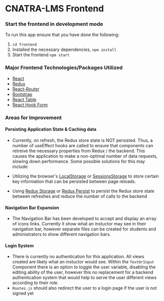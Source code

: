 # CNATRA-LMS Frontend

### Start the frontend in development mode

To run this app ensure that you have done the following:

1. `cd frontend`
2. Installed the necessary dependencies, `npm install`
3. Start the frontend `npm start`

### Major Frontend Technologies/Packages Utilized

- [React](https://reactjs.org/)
- [Redux](https://redux.js.org/)
- [React-Router](https://reactrouter.com/)
- [Bootstrap](https://getbootstrap.com/)
- [React Table](https://react-table.tanstack.com/)
- [React Hook Form](https://react-hook-form.com/)

### Areas for Improvement

#### Persisting Application State & Caching data

- Currently, on refresh, the Redux store state is NOT persisted. Thus,
  a number of useEffect hooks are called to ensure that components can retreive the necessary properties from Redux / the backend. This causes the application to make a non-optimal number of data requests, slowing down performance. Some possible solutions for this may include:

- Utilizing the browser's [LocalStorage](https://developer.mozilla.org/en-US/docs/Web/API/Window/localStorage) or [SessionsStorage](https://developer.mozilla.org/en-US/docs/Web/API/Window/sessionStorage) to store certain key information that can be persisted between page reloads.
- Using [Redux Storage](https://www.npmjs.com/package/redux-storage) or [Redux Persist](https://www.npmjs.com/package/redux-persist) to persist the Redux store state between refreshes and reduce the number of calls to the backend

#### Navigation Bar Expansion

- The Navigation Bar has been developed to accept and display an array of icons links. Currently it show what an instuctor may see in their navigation bar, however separate files can be created for students and administrators to show different navigation bars.

#### Login System

- There is currently no authentication for this application. All views created are likely what an instuctor would see. Within the `TextOrInput` Component there is an option to toggle the user variable, disabling the editing ability of the user, however this no replacement for a backend authentication system that would help to serve the user different views according to their role.
- `Routes.js` should also redirect the user to a login page if the user is not signed yet
